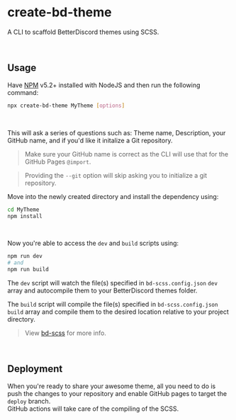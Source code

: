 # create-bd-theme

A CLI to scaffold BetterDiscord themes using SCSS.

<br>

## Usage

Have [NPM](https://nodejs.org/en/) v5.2+ installed with NodeJS and then run the following command:

```bash
npx create-bd-theme MyTheme [options]
```

<br>

This will ask a series of questions such as: Theme name, Description, your GitHub name, and if you'd like it initalize a Git repository.  
> Make sure your GitHub name is correct as the CLI will use that for the GitHub Pages `@import`.  

> Providing the `--git` option will skip asking you to initialize a git repository.

Move into the newly created directory and install the dependency using:  

```bash
cd MyTheme
npm install
```

<br>

Now you're able to access the `dev` and `build` scripts using:

```bash
npm run dev
# and
npm run build
```

The `dev` script will watch the file(s) specified in `bd-scss.config.json` `dev` array and autocompile them to your BetterDiscord themes folder.  

The `build` script will compile the file(s) specified in `bd-scss.config.json` `build` array and compile them to the desired location relative to your project directory.
> View [bd-scss](https://github.com/Gibbu/bd-scss) for more info.

<br>

## Deployment

When you're ready to share your awesome theme, all you need to do is push the changes to your repository and enable GitHub pages to target the `deploy` branch.  
GitHub actions will take care of the compiling of the SCSS. 